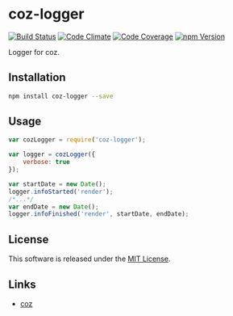 coz-logger
==========

<!-- Badge Start -->
<a name="badges"></a>

[![Build Status][bd_travis_shield_url]][bd_travis_url]
[![Code Climate][bd_codeclimate_shield_url]][bd_codeclimate_url]
[![Code Coverage][bd_codeclimate_coverage_shield_url]][bd_codeclimate_url]
[![npm Version][bd_npm_shield_url]][bd_npm_url]

[bd_repo_url]: https://github.com/coz-repo/coz-logger
[bd_travis_url]: http://travis-ci.org/coz-repo/coz-logger
[bd_travis_shield_url]: http://img.shields.io/travis/coz-repo/coz-logger.svg?style=flat
[bd_license_url]: https://github.com/coz-repo/coz-logger/blob/master/LICENSE
[bd_codeclimate_url]: http://codeclimate.com/github/coz-repo/coz-logger
[bd_codeclimate_shield_url]: http://img.shields.io/codeclimate/github/coz-repo/coz-logger.svg?style=flat
[bd_codeclimate_coverage_shield_url]: http://img.shields.io/codeclimate/coverage/github/coz-repo/coz-logger.svg?style=flat
[bd_gemnasium_url]: https://gemnasium.com/coz-repo/coz-logger
[bd_gemnasium_shield_url]: https://gemnasium.com/coz-repo/coz-logger.svg
[bd_npm_url]: http://www.npmjs.org/package/coz-logger
[bd_npm_shield_url]: http://img.shields.io/npm/v/coz-logger.svg?style=flat
[bd_bower_badge_url]: https://img.shields.io/bower/v/coz-logger.svg?style=flat

<!-- Badge End -->


<!-- Description Start -->
<a name="description"></a>

Logger for coz.

<!-- Description End -->




<!-- Sections Start -->
<a name="sections"></a>

<!-- Section from "doc/readme/01.Installation.md.hbs" Start -->

<a name="section-doc-readme-01-installation-md"></a>
Installation
-----

```bash
npm install coz-logger --save
```

<!-- Section from "doc/readme/01.Installation.md.hbs" End -->

<!-- Section from "doc/readme/02.Usage.md.hbs" Start -->

<a name="section-doc-readme-02-usage-md"></a>
Usage
----

```javascript
var cozLogger = require('coz-logger');

var logger = cozLogger({
    verbose: true
});

var startDate = new Date();
logger.infoStarted('render');
/*...*/
var endDate = new Date();
logger.infoFinished('render', startDate, endDate);
```
<!-- Section from "doc/readme/02.Usage.md.hbs" End -->


<!-- Sections Start -->


<!-- LICENSE Start -->
<a name="license"></a>

License
-------
This software is released under the [MIT License](https://github.com/coz-repo/coz-logger/blob/master/LICENSE).

<!-- LICENSE End -->


<!-- Links Start -->
<a name="links"></a>

Links
------

+ [coz](https://github.com/coz-repo/coz)

<!-- Links End -->
